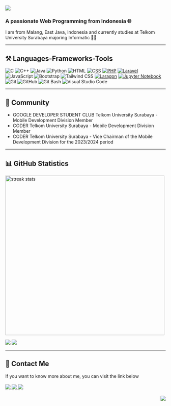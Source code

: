 <h1 align="left">
    <img src="https://readme-typing-svg.herokuapp.com/?font=Righteous&size=35&color=F7AA00&center=false&vCenter=true&width=800&height=70&duration=4000&pause=500&lines=⚡+Welcome+to+My+GitHub+Profile+⚡;+Hi+There!+👋+%2C+I+am+Okky+Rangga+Pratama+😁;"/>
</h1>

<h3 align="left">A passionate Web Programming from Indonesia 🌐</h3>
    <div align="left">  
        I am from Malang, East Java, Indonesia and currently studies at Telkom University Surabaya majoring Informatic 🧑‍💻
    </div>

<hr/>
 
<h2 align="left">⚒️ Languages-Frameworks-Tools</h2>

![C](https://img.shields.io/badge/C-555555.svg?&style=flat&logo=c&logoColor=white)
![C++](https://img.shields.io/badge/C++-00599C.svg?&style=flat&logo=c%2B%2B&logoColor=white)
![Java](https://img.shields.io/badge/Java-007396.svg?&style=flat&logo=java&logoColor=white)
![Python](https://img.shields.io/badge/Python-3776AB.svg?&style=flat&logo=python&logoColor=white)
![HTML](https://img.shields.io/badge/HTML-E34F26.svg?&style=flat&logo=html5&logoColor=white)
![CSS](https://img.shields.io/badge/CSS-1572B6.svg?&style=flat&logo=css3&logoColor=white)
[![PHP](https://img.shields.io/badge/PHP-777BB4.svg?&style=flat&logo=php&logoColor=white)](https://your-php-link)
[![Laravel](https://img.shields.io/badge/Laravel-FF2D20.svg?&style=flat&logo=laravel&logoColor=white)](https://your-laravel-link)
![JavaScript](https://img.shields.io/badge/JavaScript-F7DF1E.svg?&style=flat&logo=javascript&logoColor=white)
![Bootstrap](https://img.shields.io/badge/Bootstrap-563D7C.svg?&style=flat&logo=bootstrap&logoColor=white)
![Tailwind CSS](https://img.shields.io/badge/Tailwind%20CSS-38B2AC.svg?&style=flat&logo=tailwind-css&logoColor=white)
[![Laragon](https://img.shields.io/badge/Laragon-21759B.svg?&style=flat&logo=laragon&logoColor=white)](https://your-laragon-link)
[![Jupyter Notebook](https://img.shields.io/badge/Jupyter%20Notebook-F37626.svg?&style=flat&logo=jupyter&logoColor=white)](https://your-jupyter-link)
![Git](https://img.shields.io/badge/Git-F05032.svg?&style=flat&logo=git&logoColor=white)
![GitHub](https://img.shields.io/badge/GitHub-181717.svg?&style=flat&logo=github&logoColor=white)
![Git Bash](https://img.shields.io/badge/Git%20Bash-4EAA25.svg?&style=flat&logo=git&logoColor=white)
![Visual Studio Code](https://img.shields.io/badge/VS%20Code-007ACC.svg?&style=flat&logo=visual-studio-code&logoColor=white)

<hr/>

<h2 align="left">👥 Community</h2>

- GOOGLE DEVELOPER STUDENT CLUB Telkom University Surabaya - Mobile Development Division Member
- CODER Telkom University Surabaya - Mobile Development Division Member
- CODER Telkom University Surabaya - Vice Chairman of the Mobile Development Division for the 2023/2024 period

<hr/>

<h2 align="left">📊 GitHub Statistics</h2>
<p>
    <img width=500 src="https://github-readme-streak-stats.herokuapp.com/?user=ikoyozu11&count_private=true&theme=gruvbox&hide_border=true" alt="streak stats"/>
</p>
<p>
    <img  src="https://github-readme-stats.vercel.app/api?username=ikoyozu11&hide_title=true&hide_border=true&show_icons=true&include_all_commits=true&count_private=true&line_height=21&theme=gruvbox" /> 
     <img  src="https://github-readme-stats.vercel.app/api/top-langs/?username=ikoyozu11&hide_title=true&hide_border=true&layout=compact&langs_count=8&theme=gruvbox" />
</p>


<hr/>

<h2 align="left">📱 Contact Me</h2>
    <div align="left"> 
        If you want to know more about me, you can visit the link below
    </div>
<br/>
    <div align="left"> 
        <a href="mailto:ikoyozu@gmail.com">
          <img src="https://img.shields.io/badge/Gmail-333333?style=for-the-badge&logo=gmail&logoColor=red" />
        </a>
        <a href="https://www.instagram.com/okky.rngprtm/" target="_blank">
          <img src="https://img.shields.io/badge/Instagram-E4405F?style=for-the-badge&logo=instagram&logoColor=white" target="_blank" />
        </a>
        <a href="https://linkedin.com/in/okky-rangga-pratama-10a11429a" target="_blank">
          <img src="https://img.shields.io/badge/LinkedIn-0077B5?style=for-the-badge&logo=linkedin&logoColor=white" target="_blank" />
        </a>
    </div>

<br/>
<img align="right" src="https://komarev.com/ghpvc/?username=ikoyozu11&style=plastic&label=Views">
